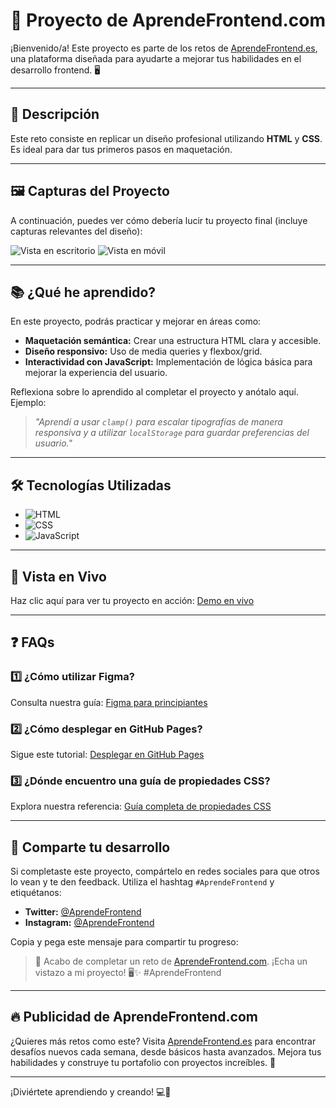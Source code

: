 # 🌟 Proyecto de AprendeFrontend.com

¡Bienvenido/a! Este proyecto es parte de los retos de [AprendeFrontend.es](https://aprendefrontend.es), una plataforma diseñada para ayudarte a mejorar tus habilidades en el desarrollo frontend. 🖥️

---

## 📝 Descripción

Este reto consiste en replicar un diseño profesional utilizando **HTML** y **CSS**. Es ideal para dar tus primeros pasos en maquetación.

---

## 🖼️ Capturas del Proyecto

A continuación, puedes ver cómo debería lucir tu proyecto final (incluye capturas relevantes del diseño):

![Vista en escritorio](./screenshots/desktop-view.png)
![Vista en móvil](./screenshots/mobile-view.png)

---

## 📚 ¿Qué he aprendido?

En este proyecto, podrás practicar y mejorar en áreas como:

- **Maquetación semántica:** Crear una estructura HTML clara y accesible.
- **Diseño responsivo:** Uso de media queries y flexbox/grid.
- **Interactividad con JavaScript:** Implementación de lógica básica para mejorar la experiencia del usuario.

Reflexiona sobre lo aprendido al completar el proyecto y anótalo aquí. Ejemplo:

> _"Aprendí a usar `clamp()` para escalar tipografías de manera responsiva y a utilizar `localStorage` para guardar preferencias del usuario."_

---

## 🛠️ Tecnologías Utilizadas

- ![HTML](https://img.shields.io/badge/HTML-E34F26?style=for-the-badge&logo=html5&logoColor=white)
- ![CSS](https://img.shields.io/badge/CSS-1572B6?style=for-the-badge&logo=css3&logoColor=white)
- ![JavaScript](https://img.shields.io/badge/JavaScript-F7DF1E?style=for-the-badge&logo=javascript&logoColor=black)

---

## 🔗 Vista en Vivo

Haz clic aquí para ver tu proyecto en acción: [Demo en vivo](https://tusitio.github.io/proyecto)

---

## ❓ FAQs

### 1️⃣ ¿Cómo utilizar Figma?

Consulta nuestra guía: [Figma para principiantes](https://aprendefrontend.es/guia-figma)

### 2️⃣ ¿Cómo desplegar en GitHub Pages?

Sigue este tutorial: [Desplegar en GitHub Pages](https://aprendefrontend.es/desplegar-github)

### 3️⃣ ¿Dónde encuentro una guía de propiedades CSS?

Explora nuestra referencia: [Guía completa de propiedades CSS](https://aprendefrontend.es/css-propiedades)

---

## 📣 Comparte tu desarrollo

Si completaste este proyecto, compártelo en redes sociales para que otros lo vean y te den feedback. Utiliza el hashtag `#AprendeFrontend` y etiquétanos:

- **Twitter:** [@AprendeFrontend](https://twitter.com/AprendeFrontend)
- **Instagram:** [@AprendeFrontend](https://instagram.com/AprendeFrontend)

Copia y pega este mensaje para compartir tu progreso:

> 🚀 Acabo de completar un reto de [AprendeFrontend.com](https://aprendefrontend.es). ¡Echa un vistazo a mi proyecto! 🖥️✨ #AprendeFrontend

---

## 🔥 Publicidad de AprendeFrontend.com

¿Quieres más retos como este? Visita [AprendeFrontend.es](https://aprendefrontend.es) para encontrar desafíos nuevos cada semana, desde básicos hasta avanzados. Mejora tus habilidades y construye tu portafolio con proyectos increíbles. 🎉

---

¡Diviértete aprendiendo y creando! 💻🚀
